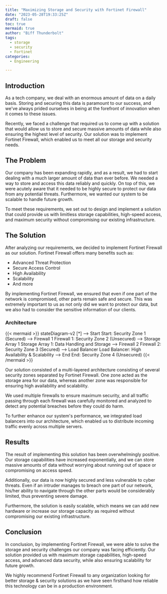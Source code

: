 ```yaml
---
title: "Maximizing Storage and Security with Fortinet Firewall"
date: "2023-05-28T19:33:25Z"
draft: false
toc: true
mermaid: true
author: "Biff Thunderbolt"
tags:
  - storage 
  - security
  - Fortinet
categories:
  - Engineering

---
```


## Introduction

As a tech company, we deal with an enormous amount of data on a daily basis. Storing and securing this data is paramount to our success, and we've always prided ourselves in being at the forefront of innovation when it comes to these issues. 

Recently, we faced a challenge that required us to come up with a solution that would allow us to store and secure massive amounts of data while also ensuring the highest level of security. Our solution was to implement Fortinet Firewall, which enabled us to meet all our storage and security needs.

## The Problem

Our company has been expanding rapidly, and as a result, we had to start dealing with a much larger amount of data than ever before. We needed a way to store and access this data reliably and quickly. On top of this, we were acutely aware that it needed to be highly secure to protect our data from any potential threats. Furthermore, we wanted our system to be scalable to handle future growth.

To meet these requirements, we set out to design and implement a solution that could provide us with limitless storage capabilities, high-speed access, and maximum security without compromising our existing infrastructure.

## The Solution

After analyzing our requirements, we decided to implement Fortinet Firewall as our solution. Fortinet Firewall offers many benefits such as:

- Advanced Threat Protection
- Secure Access Control
- High Availability
- Scalability
- And more

By implementing Fortinet Firewall, we ensured that even if one part of the network is compromised, other parts remain safe and secure. This was extremely important to us as not only did we want to protect our data, but we also had to consider the sensitive information of our clients.

### Architecture

{{< mermaid >}}
stateDiagram-v2
[*] --> Start 
Start: Security Zone 1 (Secured)
--> Firewall 1
Firewall 1: Security Zone 2 (Unsecured)
--> Storage Array 1
Storage Array 1: Data Handling and Storage
--> Firewall 2
Firewall 2: Security Zone 3 (Secured)
--> Load Balancer
Load Balancer: High Availability & Scalability
--> End
End: Security Zone 4 (Unsecured)
{{< /mermaid >}}

Our solution consisted of a multi-layered architecture consisting of several security zones separated by Fortinet Firewall. One zone acted as the storage area for our data, whereas another zone was responsible for ensuring high availability and scalability.

We used multiple firewalls to ensure maximum security, and all traffic passing through each firewall was carefully monitored and analyzed to detect any potential breaches before they could do harm.

To further enhance our system's performance, we integrated load balancers into our architecture, which enabled us to distribute incoming traffic evenly across multiple servers.

## Results

The result of implementing this solution has been overwhelmingly positive. Our storage capabilities have increased exponentially, and we can store massive amounts of data without worrying about running out of space or compromising on access speed.

Additionally, our data is now highly secured and less vulnerable to cyber threats. Even if an intruder manages to breach one part of our network, his/her ability to navigate through the other parts would be considerably limited, thus preventing severe damage.

Furthermore, the solution is easily scalable, which means we can add new hardware or increase our storage capacity as required without compromising our existing infrastructure.

## Conclusion

In conclusion, by implementing Fortinet Firewall, we were able to solve the storage and security challenges our company was facing efficiently. Our solution provided us with maximum storage capabilities, high-speed access, and advanced data security, while also ensuring scalability for future growth.

We highly recommend Fortinet Firewall to any organization looking for better storage & security solutions as we have seen firsthand how reliable this technology can be in a production environment.